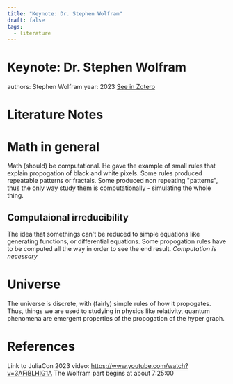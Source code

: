 ```yaml
---
title: "Keynote: Dr. Stephen Wolfram"
draft: false
tags:
  - literature
---
```


# Keynote: Dr. Stephen Wolfram
authors: Stephen Wolfram
year: 2023
[See in Zotero](zotero://select/items/@wolfram2023)

# Literature Notes
# Math in general
Math (should) be computational. He gave the example of small rules that explain propogation of black and white pixels. Some rules produced repeatable patterns or fractals. Some produced non repeating "patterns", thus the only way study them is computationally - simulating the whole thing.
## Computaional irreducibility
The idea that somethings can't be reduced to simple equations like generating functions, or differential equations. Some propogation rules have to be computed all the way in order to see the end result. *Computation is necessary*

# Universe
The universe is discrete, with (fairly) simple rules of how it propogates. Thus, things we are used to studying in physics like relativity, quantum phenomena are emergent properties of the propogation of the hyper graph.

# References
Link to JuliaCon 2023 video:
https://www.youtube.com/watch?v=3AFiBLHlG1A
The Wolfram part begins at about 7:25:00